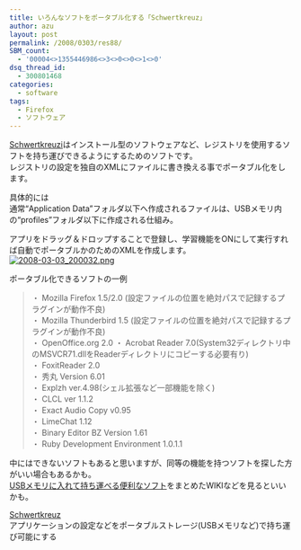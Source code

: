 ```yaml
---
title: いろんなソフトをポータブル化する「Schwertkreuz」
author: azu
layout: post
permalink: /2008/0303/res88/
SBM_count:
  - '00004<>1355446986<>3<>0<>0<>1<>0'
dsq_thread_id:
  - 300801468
categories:
  - software
tags:
  - Firefox
  - ソフトウェア
---
```

<p><a href="http://www.infsys.cne.okayama-u.ac.jp/%7En-kato/works/schwertkreuz/index070404.html" title="Schwertkreuzi"">Schwertkreuzi</a>はインストール型のソフトウェアなど、レジストリを使用するソフトを持ち運びできるようにするためのソフトです。<br />
レジストリの設定を独自のXMLにファイルに書き換える事でポータブル化をします。</p>
<p>具体的には<br />
通常“Application Data”フォルダ以下へ作成されるファイルは、USBメモリ内の“profiles”フォルダ以下に作成される仕組み。</p>
<p>アプリをドラッグ＆ドロップすることで登録し、学習機能をONにして実行すれば自動でポータブルかのためのXMLを作成します。<br />
<a href="https://efcl.info/wp-content/uploads/2008/03/2008-03-03_200032.png" title="2008-03-03_200032.png"><img src="https://efcl.info/wp-content/uploads/2008/03/2008-03-03_200032.thumbnail.png" alt="2008-03-03_200032.png" /></a></p>
<p>ポータブル化できるソフトの一例</p>
<p><a href="http://www.infsys.cne.okayama-u.ac.jp/%7En-kato/works/schwertkreuz/index070404.html" title="Schwertkreuzi""></a></p>
<blockquote cite="http://www.infsys.cne.okayama-u.ac.jp/~n-kato/works/schwertkreuz/index070404.html" title="Schwertkreuzi"><p>・ Mozilla Firefox 1.5/2.0 (設定ファイルの位置を絶対パスで記録するプラグインが動作不良)<br />
・ Mozilla Thunderbird 1.5 (設定ファイルの位置を絶対パスで記録するプラグインが動作不良)<br />
・ OpenOffice.org 2.0 ・ Acrobat Reader 7.0(System32ディレクトリ中のMSVCR71.dllをReaderディレクトリにコピーする必要有り)<br />
・ FoxitReader 2.0<br />
・ 秀丸 Version 6.01<br />
・ Explzh ver.4.98(シェル拡張など一部機能を除く)<br />
・ CLCL ver 1.1.2<br />
・ Exact Audio Copy v0.95<br />
・ LimeChat 1.12<br />
・ Binary Editor BZ Version 1.61<br />
・ Ruby Development Environment 1.0.1.1</p>
</blockquote>
<p>中にはできないソフトもあると思いますが、同等の機能を持つソフトを探した方がいい場合もあるかも。<br />
<a href="http://www.vector.co.jp/soft/winnt/util/se416473.html">USBメモリに入れて持ち運べる便利なソフト</a>をまとめたWIKIなどを見るといいかも。</p>
<p><a href="http://www.vector.co.jp/soft/winnt/util/se416473.html">Schwertkreuz</a><br />
アプリケーションの設定などをポータブルストレージ(USBメモリなど)で持ち運び可能にする</p>
